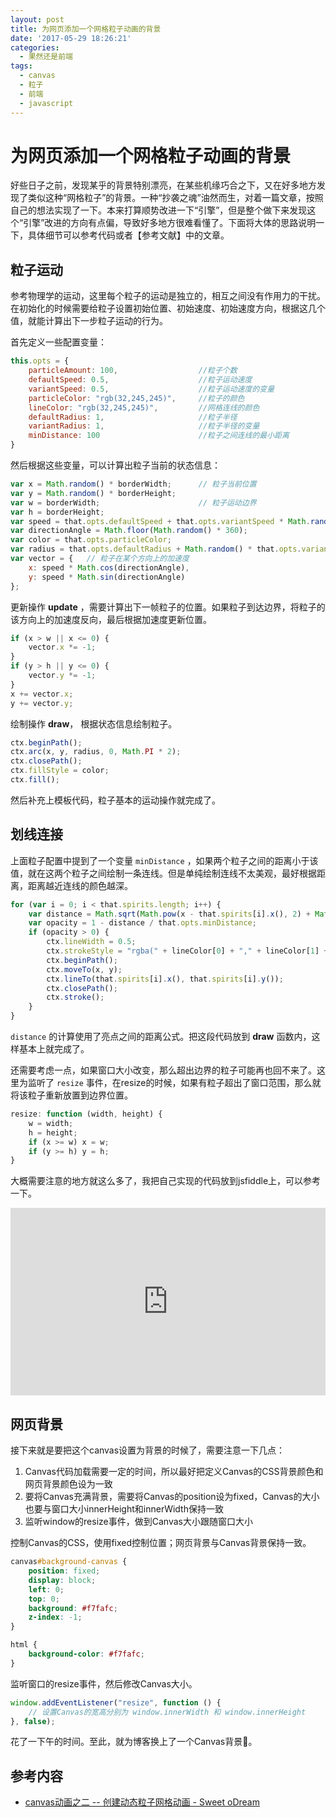 ```yaml
---
layout: post
title: 为网页添加一个网格粒子动画的背景
date: '2017-05-29 18:26:21'
categories:
  - 果然还是前端
tags:
  - canvas
  - 粒子
  - 前端
  - javascript
---
```


# 为网页添加一个网格粒子动画的背景

好些日子之前，发现某乎的背景特别漂亮，在某些机缘巧合之下，又在好多地方发现了类似这种“网格粒子”的背景。一种“抄袭之魂”油然而生，对着一篇文章，按照自己的想法实现了一下。本来打算顺势改进一下“引擎”，但是整个做下来发现这个“引擎”改进的方向有点偏，导致好多地方很难看懂了。下面将大体的思路说明一下，具体细节可以参考代码或者【参考文献】中的文章。

## 粒子运动

参考物理学的运动，这里每个粒子的运动是独立的，相互之间没有作用力的干扰。在初始化的时候需要给粒子设置初始位置、初始速度、初始速度方向，根据这几个值，就能计算出下一步粒子运动的行为。

首先定义一些配置变量：

```javascript
this.opts = {
    particleAmount: 100,                  //粒子个数
    defaultSpeed: 0.5,                    //粒子运动速度
    variantSpeed: 0.5,                    //粒子运动速度的变量
    particleColor: "rgb(32,245,245)",     //粒子的颜色
    lineColor: "rgb(32,245,245)",         //网格连线的颜色
    defaultRadius: 1,                     //粒子半径
    variantRadius: 1,                     //粒子半径的变量
    minDistance: 100                      //粒子之间连线的最小距离
}
```

然后根据这些变量，可以计算出粒子当前的状态信息：

```javascript
var x = Math.random() * borderWidth;      // 粒子当前位置
var y = Math.random() * borderHeight;
var w = borderWidth;                      // 粒子运动边界
var h = borderHeight;
var speed = that.opts.defaultSpeed + that.opts.variantSpeed * Math.random();     // 粒子运动速度
var directionAngle = Math.floor(Math.random() * 360);                            // 粒子运动方向
var color = that.opts.particleColor;
var radius = that.opts.defaultRadius + Math.random() * that.opts.variantRadius;  // 粒子半径
var vector = {   // 粒子在某个方向上的加速度
    x: speed * Math.cos(directionAngle),
    y: speed * Math.sin(directionAngle)
};
```

更新操作 **update** ，需要计算出下一帧粒子的位置。如果粒子到达边界，将粒子的该方向上的加速度反向，最后根据加速度更新位置。

```javascript
if (x > w || x <= 0) {
    vector.x *= -1;
}
if (y > h || y <= 0) {
    vector.y *= -1;
}
x += vector.x;
y += vector.y;
```

绘制操作 **draw**， 根据状态信息绘制粒子。

```javascript
ctx.beginPath();
ctx.arc(x, y, radius, 0, Math.PI * 2);
ctx.closePath();
ctx.fillStyle = color;
ctx.fill();
```

然后补充上模板代码，粒子基本的运动操作就完成了。

## 划线连接

上面粒子配置中提到了一个变量 `minDistance` ，如果两个粒子之间的距离小于该值，就在这两个粒子之间绘制一条连线。但是单纯绘制连线不太美观，最好根据距离，距离越近连线的颜色越深。

```javascript
for (var i = 0; i < that.spirits.length; i++) {
    var distance = Math.sqrt(Math.pow(x - that.spirits[i].x(), 2) + Math.pow(y - that.spirits[i].y(), 2));
    var opacity = 1 - distance / that.opts.minDistance;
    if (opacity > 0) {
        ctx.lineWidth = 0.5;
        ctx.strokeStyle = "rgba(" + lineColor[0] + "," + lineColor[1] + "," + lineColor[2] + "," + opacity + ")";
        ctx.beginPath();
        ctx.moveTo(x, y);
        ctx.lineTo(that.spirits[i].x(), that.spirits[i].y());
        ctx.closePath();
        ctx.stroke();
    }
}
```

`distance` 的计算使用了亮点之间的距离公式。把这段代码放到 **draw** 函数内，这样基本上就完成了。

还需要考虑一点，如果窗口大小改变，那么超出边界的粒子可能再也回不来了。这里为监听了 `resize` 事件，在resize的时候，如果有粒子超出了窗口范围，那么就将该粒子重新放置到边界位置。

```javascript
resize: function (width, height) {
    w = width;
    h = height;
    if (x >= w) x = w;
    if (y >= h) y = h;
}
```

大概需要注意的地方就这么多了，我把自己实现的代码放到jsfiddle上，可以参考一下。

<iframe height="300" style="width: 100%;" scrolling="no" title="粒子背景" src="https://codepen.io/sumy7/embed/eYMpLKj?default-tab=result" frameborder="no" loading="lazy" allowtransparency="true" allowfullscreen="true">
  See the Pen <a href="https://codepen.io/sumy7/pen/eYMpLKj">
  粒子背景</a> by sumy (<a href="https://codepen.io/sumy7">@sumy7</a>)
  on <a href="https://codepen.io">CodePen</a>.
</iframe>

## 网页背景

接下来就是要把这个canvas设置为背景的时候了，需要注意一下几点：

1. Canvas代码加载需要一定的时间，所以最好把定义Canvas的CSS背景颜色和网页背景颜色设为一致
1. 要将Canvas充满背景，需要将Canvas的position设为fixed，Canvas的大小也要与窗口大小innerHeight和innerWidth保持一致
1. 监听window的resize事件，做到Canvas大小跟随窗口大小

控制Canvas的CSS，使用fixed控制位置；网页背景与Canvas背景保持一致。

```css
canvas#background-canvas {
    position: fixed;
    display: block;
    left: 0;
    top: 0;
    background: #f7fafc;
    z-index: -1;
}

html {
    background-color: #f7fafc;
}
```

监听窗口的resize事件，然后修改Canvas大小。

```javascript
window.addEventListener("resize", function () {
    // 设置Canvas的宽高分别为 window.innerWidth 和 window.innerHeight
}, false);
```

花了一下午的时间。至此，就为博客换上了一个Canvas背景:tada:。

## 参考内容

+ [canvas动画之二 -- 创建动态粒子网格动画 - Sweet oDream](http://blog.csdn.net/u014346301/article/details/53608055)
